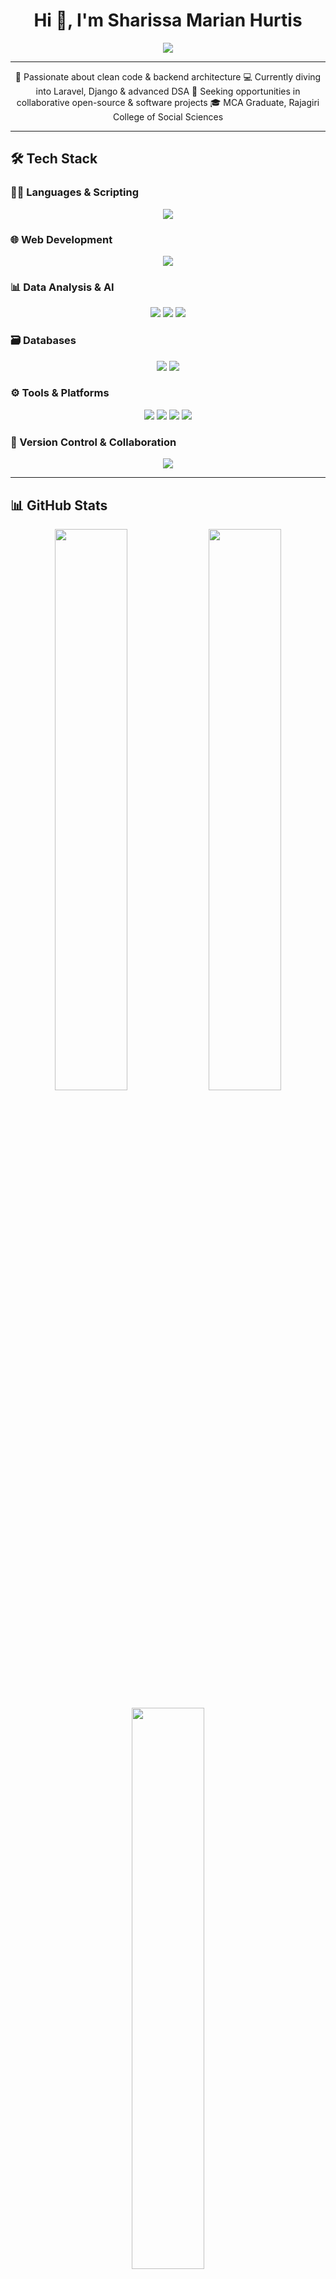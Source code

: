 <h1 align="center">Hi 👋, I'm Sharissa Marian Hurtis</h1>

<p align="center">
  <img src="https://readme-typing-svg.herokuapp.com?font=Fira+Code&size=24&center=true&vCenter=true&width=460&height=45&lines=Aspiring+Software+Developer;MCA+Graduate+🎓;Lifelong+Learner+📚;Open+Source+Enthusiast" />
</p>

---

<p align="center">
🌱 Passionate about clean code & backend architecture  
💻 Currently diving into Laravel, Django & advanced DSA  
🤝 Seeking opportunities in collaborative open-source & software projects  
🎓 MCA Graduate, Rajagiri College of Social Sciences
</p>

---

## 🛠️ Tech Stack

### 👩‍💻 Languages & Scripting
<p align="center">
  <img src="https://skillicons.dev/icons?i=python,java,c,php,js,bash" />
</p>

### 🌐 Web Development
<p align="center">
  <img src="https://skillicons.dev/icons?i=html,css,bootstrap,laravel,django" />
</p>

### 📊 Data Analysis & AI
<p align="center">
  <img src="https://skillicons.dev/icons?i=numpy,pandas" />
  <img src="https://img.shields.io/badge/OpenCV-5C3EE8?style=flat-square&logo=opencv&logoColor=white" />
  <img src="https://img.shields.io/badge/YOLO-00FFFF?style=flat-square&logo=openai&logoColor=black" />
</p>

### 🗃️ Databases
<p align="center">
  <img src="https://skillicons.dev/icons?i=mysql" />
  <img src="https://img.shields.io/badge/MariaDB-003545?style=flat-square&logo=mariadb&logoColor=white" />
</p>

### ⚙️ Tools & Platforms
<p align="center">
  <img src="https://img.shields.io/badge/Postman-FF6C37?style=flat-square&logo=postman&logoColor=white" />
  <img src="https://img.shields.io/badge/Swagger-85EA2D?style=flat-square&logo=swagger&logoColor=black" />
  <img src="https://img.shields.io/badge/JMeter-D22128?style=flat-square&logo=apachejmeter&logoColor=white" />
  <img src="https://img.shields.io/badge/Apache-D22128?style=flat-square&logo=apache&logoColor=white" />
</p>

### 🔧 Version Control & Collaboration
<p align="center">
  <img src="https://skillicons.dev/icons?i=git,github,gitlab" />
</p>

---

## 📊 GitHub Stats
<p align="center">
  <img src="https://github-readme-stats.vercel.app/api?username=sharissaaa&theme=tokyonight&show_icons=true&hide_title=true" width="48%" />
  <img src="https://github-readme-streak-stats.herokuapp.com/?user=sharissaaa&theme=tokyonight&hide_border=false" width="48%" />
</p>

<p align="center">
  <img src="https://github-readme-stats.vercel.app/api/top-langs/?username=sharissaaa&layout=compact&theme=tokyonight" width="48%" />
</p>

---

## 🏆 GitHub Trophies
<p align="center">
  <img src="https://github-profile-trophy.vercel.app/?username=sharissaaa&theme=algolia&no-frame=true&no-bg=true&margin-w=10" />
</p>

---

## 🌐 Connect with Me
<p align="center">
  <a href="https://www.linkedin.com/in/sharissa-marian-hurtis-4a7028204/" target="_blank">
    <img src="https://skillicons.dev/icons?i=linkedin" height="28" />
  </a>
</p>

<p align="center">
  <img src="https://visitcount.itsvg.in/api?id=sharissaaa&icon=0&color=6" />
</p>

